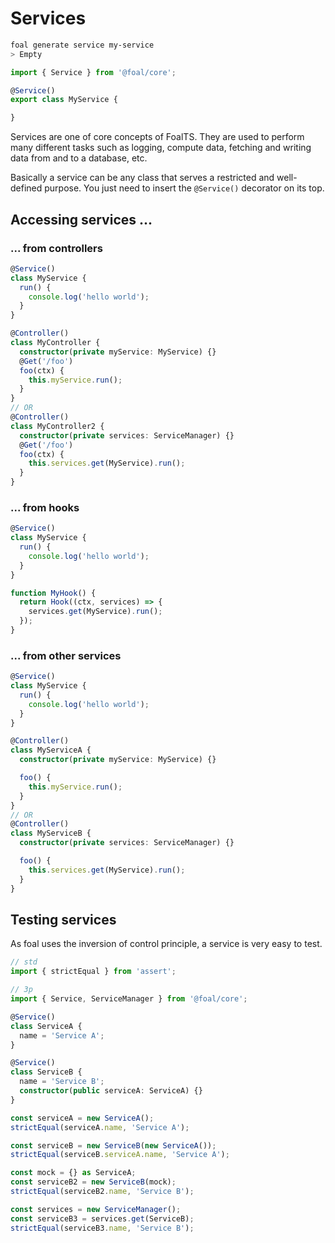 # Services

```sh
foal generate service my-service
> Empty
```

```typescript
import { Service } from '@foal/core';

@Service()
export class MyService {

}
```

Services are one of core concepts of FoalTS. They are used to perform many different tasks such as logging, compute data, fetching and writing data from and to a database, etc.

Basically a service can be any class that serves a restricted and well-defined purpose. You just need to insert the `@Service()` decorator on its top.

## Accessing services ...

### ... from controllers

```typescript
@Service()
class MyService {
  run() {
    console.log('hello world');
  }
}

@Controller()
class MyController {
  constructor(private myService: MyService) {}
  @Get('/foo')
  foo(ctx) {
    this.myService.run();
  }
}
// OR
@Controller()
class MyController2 {
  constructor(private services: ServiceManager) {}
  @Get('/foo')
  foo(ctx) {
    this.services.get(MyService).run();
  }
}
```

### ... from hooks

```typescript
@Service()
class MyService {
  run() {
    console.log('hello world');
  }
}

function MyHook() {
  return Hook((ctx, services) => {
    services.get(MyService).run();
  });
}
```

### ... from other services

```typescript
@Service()
class MyService {
  run() {
    console.log('hello world');
  }
}

@Controller()
class MyServiceA {
  constructor(private myService: MyService) {}

  foo() {
    this.myService.run();
  }
}
// OR
@Controller()
class MyServiceB {
  constructor(private services: ServiceManager) {}

  foo() {
    this.services.get(MyService).run();
  }
}
```

## Testing services

As foal uses the inversion of control principle, a service is very easy to test.

```typescript
// std
import { strictEqual } from 'assert';

// 3p
import { Service, ServiceManager } from '@foal/core';

@Service()
class ServiceA {
  name = 'Service A';
}

@Service()
class ServiceB {
  name = 'Service B';
  constructor(public serviceA: ServiceA) {}
}

const serviceA = new ServiceA();
strictEqual(serviceA.name, 'Service A');

const serviceB = new ServiceB(new ServiceA());
strictEqual(serviceB.serviceA.name, 'Service A');

const mock = {} as ServiceA;
const serviceB2 = new ServiceB(mock);
strictEqual(serviceB2.name, 'Service B');

const services = new ServiceManager();
const serviceB3 = services.get(ServiceB);
strictEqual(serviceB3.name, 'Service B');
``` 